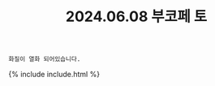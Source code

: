 ﻿---
title: 2024.06.08 부코페 토
categories: [2024, 행사, 코스프레]
comments: false
model: [
    "gicof240608_gimchan21267550",
    "gicof240608_ryonglatte_cos",
    "gicof240608_ten_0914a",
    "gicof240608_warehouse_cos",
    "gicof240608_sitdownbori",
    "gicof240608_sawall_cos",
    "gicof240608_Sei_Kaito",
    "gicof240608_sola_tido_",
    "gicof240608_achang030",
    "gicof240608_dbflvip2",
    "gicof240608_haram9702",
    "gicof240608_gangpeuyo",
    "gicof240608_nagta786325",
]
thumbnail: /assets/img/2024/06-08/승란/MEITU20240611164237997.jpg
---

`화질이 열화 되어있습니다.`

{% include include.html %}

<!-- 
# 김Ray+소금 ]] 노리턴
# 소금 ]] 노리턴
# 주디 ]] 노리턴
# 카소 ]] 노리턴
-->